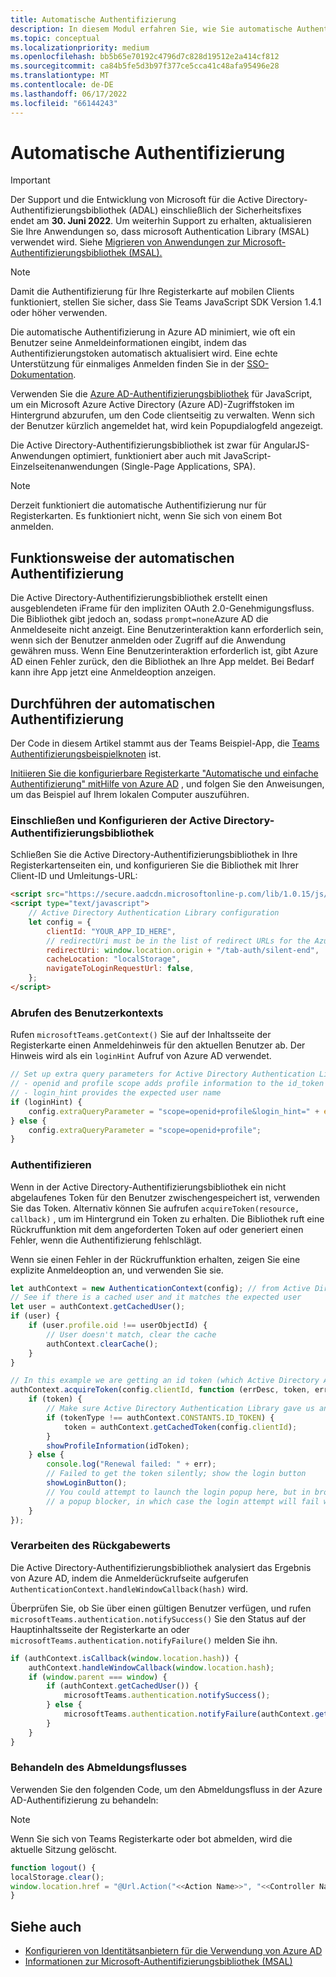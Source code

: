 ```yaml
---
title: Automatische Authentifizierung
description: In diesem Modul erfahren Sie, wie Sie automatische Authentifizierung, einmaliges Anmelden und Azure AD für Registerkarten durchführen und wie es funktioniert
ms.topic: conceptual
ms.localizationpriority: medium
ms.openlocfilehash: bb5b65e70192c4796d7c828d19512e2a414cf812
ms.sourcegitcommit: ca84b5fe5d3b97f377ce5cca41c48afa95496e28
ms.translationtype: MT
ms.contentlocale: de-DE
ms.lasthandoff: 06/17/2022
ms.locfileid: "66144243"
---
```

# <a name="silent-authentication"></a>Automatische Authentifizierung

> [!IMPORTANT]
> Der Support und die Entwicklung von Microsoft für die Active Directory-Authentifizierungsbibliothek (ADAL) einschließlich der Sicherheitsfixes endet am **30. Juni 2022**. Um weiterhin Support zu erhalten, aktualisieren Sie Ihre Anwendungen so, dass microsoft Authentication Library (MSAL) verwendet wird. Siehe [Migrieren von Anwendungen zur Microsoft-Authentifizierungsbibliothek (MSAL).](/azure/active-directory/develop/msal-migration)

> [!NOTE]
> Damit die Authentifizierung für Ihre Registerkarte auf mobilen Clients funktioniert, stellen Sie sicher, dass Sie Teams JavaScript SDK Version 1.4.1 oder höher verwenden.

Die automatische Authentifizierung in Azure AD minimiert, wie oft ein Benutzer seine Anmeldeinformationen eingibt, indem das Authentifizierungstoken automatisch aktualisiert wird. Eine echte Unterstützung für einmaliges Anmelden finden Sie in der [SSO-Dokumentation](~/tabs/how-to/authentication/tab-sso-overview.md).

Verwenden Sie die [Azure AD-Authentifizierungsbibliothek](/azure/active-directory/develop/active-directory-authentication-libraries) für JavaScript, um ein Microsoft Azure Active Directory (Azure AD)-Zugriffstoken im Hintergrund abzurufen, um den Code clientseitig zu verwalten. Wenn sich der Benutzer kürzlich angemeldet hat, wird kein Popupdialogfeld angezeigt.

Die Active Directory-Authentifizierungsbibliothek ist zwar für AngularJS-Anwendungen optimiert, funktioniert aber auch mit JavaScript-Einzelseitenanwendungen (Single-Page Applications, SPA).

> [!NOTE]
> Derzeit funktioniert die automatische Authentifizierung nur für Registerkarten. Es funktioniert nicht, wenn Sie sich von einem Bot anmelden.

## <a name="how-silent-authentication-works"></a>Funktionsweise der automatischen Authentifizierung

Die Active Directory-Authentifizierungsbibliothek erstellt einen ausgeblendeten iFrame für den impliziten OAuth 2.0-Genehmigungsfluss. Die Bibliothek gibt jedoch an, sodass `prompt=none`Azure AD die Anmeldeseite nicht anzeigt. Eine Benutzerinteraktion kann erforderlich sein, wenn sich der Benutzer anmelden oder Zugriff auf die Anwendung gewähren muss. Wenn Eine Benutzerinteraktion erforderlich ist, gibt Azure AD einen Fehler zurück, den die Bibliothek an Ihre App meldet. Bei Bedarf kann ihre App jetzt eine Anmeldeoption anzeigen.

## <a name="how-to-do-silent-authentication"></a>Durchführen der automatischen Authentifizierung

Der Code in diesem Artikel stammt aus der Teams Beispiel-App, die [Teams Authentifizierungsbeispielknoten](https://github.com/OfficeDev/Microsoft-Teams-Samples/blob/main/samples/app-auth/nodejs/src/views/tab/silent/silent.hbs) ist.

[Initiieren Sie die konfigurierbare Registerkarte "Automatische und einfache Authentifizierung" mitHilfe von Azure AD](https://github.com/OfficeDev/Microsoft-Teams-Samples/tree/main/samples/tab-channel-group-config-page-auth/csharp) , und folgen Sie den Anweisungen, um das Beispiel auf Ihrem lokalen Computer auszuführen.

### <a name="include-and-configure-active-directory-authentication-library"></a>Einschließen und Konfigurieren der Active Directory-Authentifizierungsbibliothek

Schließen Sie die Active Directory-Authentifizierungsbibliothek in Ihre Registerkartenseiten ein, und konfigurieren Sie die Bibliothek mit Ihrer Client-ID und Umleitungs-URL:

```html
<script src="https://secure.aadcdn.microsoftonline-p.com/lib/1.0.15/js/adal.min.js" integrity="sha384-lIk8T3uMxKqXQVVfFbiw0K/Nq+kt1P3NtGt/pNexiDby2rKU6xnDY8p16gIwKqgI" crossorigin="anonymous"></script>
<script type="text/javascript">
    // Active Directory Authentication Library configuration
    let config = {
        clientId: "YOUR_APP_ID_HERE",
        // redirectUri must be in the list of redirect URLs for the Azure AD app
        redirectUri: window.location.origin + "/tab-auth/silent-end",
        cacheLocation: "localStorage",
        navigateToLoginRequestUrl: false,
    };
</script>
```

### <a name="get-the-user-context"></a>Abrufen des Benutzerkontexts

Rufen `microsoftTeams.getContext()` Sie auf der Inhaltsseite der Registerkarte einen Anmeldehinweis für den aktuellen Benutzer ab. Der Hinweis wird als ein `loginHint` Aufruf von Azure AD verwendet.

```javascript
// Set up extra query parameters for Active Directory Authentication Library
// - openid and profile scope adds profile information to the id_token
// - login_hint provides the expected user name
if (loginHint) {
    config.extraQueryParameter = "scope=openid+profile&login_hint=" + encodeURIComponent(loginHint);
} else {
    config.extraQueryParameter = "scope=openid+profile";
}
```

### <a name="authenticate"></a>Authentifizieren

Wenn in der Active Directory-Authentifizierungsbibliothek ein nicht abgelaufenes Token für den Benutzer zwischengespeichert ist, verwenden Sie das Token. Alternativ können Sie aufrufen `acquireToken(resource, callback)` , um im Hintergrund ein Token zu erhalten. Die Bibliothek ruft eine Rückruffunktion mit dem angeforderten Token auf oder generiert einen Fehler, wenn die Authentifizierung fehlschlägt.

Wenn sie einen Fehler in der Rückruffunktion erhalten, zeigen Sie eine explizite Anmeldeoption an, und verwenden Sie sie.

```javascript
let authContext = new AuthenticationContext(config); // from Active Directory Authentication Library
// See if there is a cached user and it matches the expected user
let user = authContext.getCachedUser();
if (user) {
    if (user.profile.oid !== userObjectId) {
        // User doesn't match, clear the cache
        authContext.clearCache();
    }
}

// In this example we are getting an id token (which Active Directory Authentication Library returns if we ask for resource = clientId)
authContext.acquireToken(config.clientId, function (errDesc, token, err, tokenType) {
    if (token) {
        // Make sure Active Directory Authentication Library gave us an ID token
        if (tokenType !== authContext.CONSTANTS.ID_TOKEN) {
            token = authContext.getCachedToken(config.clientId);
        }
        showProfileInformation(idToken);
    } else {
        console.log("Renewal failed: " + err);
        // Failed to get the token silently; show the login button
        showLoginButton();
        // You could attempt to launch the login popup here, but in browsers this could be blocked by
        // a popup blocker, in which case the login attempt will fail with the reason FailedToOpenWindow.
    }
});
```

### <a name="process-the-return-value"></a>Verarbeiten des Rückgabewerts

Die Active Directory-Authentifizierungsbibliothek analysiert das Ergebnis von Azure AD, indem die Anmelderückrufseite aufgerufen `AuthenticationContext.handleWindowCallback(hash)` wird.

Überprüfen Sie, ob Sie über einen gültigen Benutzer verfügen, und rufen `microsoftTeams.authentication.notifySuccess()` Sie den Status auf der Hauptinhaltsseite der Registerkarte an oder `microsoftTeams.authentication.notifyFailure()` melden Sie ihn.

```javascript
if (authContext.isCallback(window.location.hash)) {
    authContext.handleWindowCallback(window.location.hash);
    if (window.parent === window) {
        if (authContext.getCachedUser()) {
            microsoftTeams.authentication.notifySuccess();
        } else {
            microsoftTeams.authentication.notifyFailure(authContext.getLoginError());
        }
    }
}
```

### <a name="handle-the-sign-out-flow"></a>Behandeln des Abmeldungsflusses

Verwenden Sie den folgenden Code, um den Abmeldungsfluss in der Azure AD-Authentifizierung zu behandeln:

> [!NOTE]
> Wenn Sie sich von Teams Registerkarte oder bot abmelden, wird die aktuelle Sitzung gelöscht.

```javascript
function logout() {
localStorage.clear();
window.location.href = "@Url.Action("<<Action Name>>", "<<Controller Name>>")";
}
```

## <a name="see-also"></a>Siehe auch

* [Konfigurieren von Identitätsanbietern für die Verwendung von Azure AD](../../../concepts/authentication/configure-identity-provider.md)
* [Informationen zur Microsoft-Authentifizierungsbibliothek (MSAL)](/azure/active-directory/develop/msal-overview)

